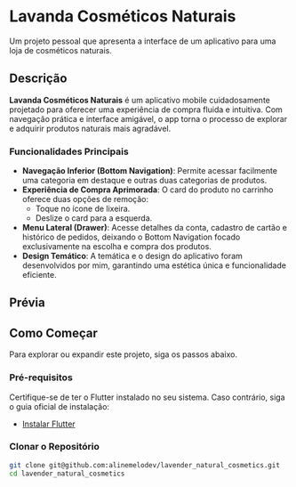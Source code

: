 # Lavanda Cosméticos Naturais

Um projeto pessoal que apresenta a interface de um aplicativo para uma loja de cosméticos naturais.

## Descrição

**Lavanda Cosméticos Naturais** é um aplicativo mobile cuidadosamente projetado para oferecer uma experiência de compra fluida e intuitiva. Com navegação prática e interface amigável, o app torna o processo de explorar e adquirir produtos naturais mais agradável.

### Funcionalidades Principais

- **Navegação Inferior (Bottom Navigation)**: Permite acessar facilmente uma categoria em destaque e outras duas categorias de produtos.
- **Experiência de Compra Aprimorada**: O card do produto no carrinho oferece duas opções de remoção:
  - Toque no ícone de lixeira.
  - Deslize o card para a esquerda.
- **Menu Lateral (Drawer)**: Acesse detalhes da conta, cadastro de cartão e histórico de pedidos, deixando o Bottom Navigation focado exclusivamente na escolha e compra dos produtos.
- **Design Temático**: A temática e o design do aplicativo foram desenvolvidos por mim, garantindo uma estética única e funcionalidade eficiente.

## Prévia


## Como Começar

Para explorar ou expandir este projeto, siga os passos abaixo.

### Pré-requisitos

Certifique-se de ter o Flutter instalado no seu sistema. Caso contrário, siga o guia oficial de instalação:

- [Instalar Flutter](https://flutter.dev/docs/get-started/install)

### Clonar o Repositório

```bash
git clone git@github.com:alinemelodev/lavender_natural_cosmetics.git
cd lavender_natural_cosmetics

